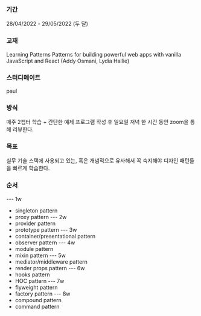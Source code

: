 ### 기간
28/04/2022 - 29/05/2022 (두 달)

### 교재
Learning Patterns Patterns for building powerful web apps with vanilla JavaScript and React (Addy Osmani, Lydia Hallie)

### 스터디메이트
paul

### 방식
매주 2챕터 학습 + 간단한 예제 프로그램 작성 후 일요일 저녁 한 시간 동안 zoom을 통해 리뷰한다.

### 목표
실무 기술 스택에 사용되고 있는, 혹은 개념적으로 유사해서 꼭 숙지해야 디자인 패턴들을 빠르게 학습한다.

### 순서
--- 1w
- singleton pattern
- proxy pattern
--- 2w
- provider pattern
- prototype pattern
--- 3w
- container/presentational pattern
- observer pattern
--- 4w
- module pattern
- mixin pattern
--- 5w
- mediator/middleware pattern
- render props pattern
--- 6w
- hooks pattern
- HOC pattern
--- 7w
- flyweight pattern
- factory pattern
--- 8w
- compound pattern
- command pattern